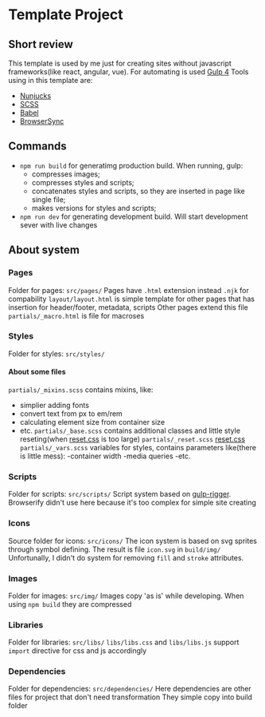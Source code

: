 # Template Project

## Short review
This template is used by me just for creating sites without javascript frameworks(like react, angular, vue).
For automating is used [Gulp 4](http://gulpjs.org/)
Tools using in this template are:
  - [Nunjucks](https://mozilla.github.io/nunjucks/)
  - [SCSS](https://sass-lang.com/)
  - [Babel](https://babeljs.io/)
  - [BrowserSync](https://www.browsersync.io/)

## Commands

- `npm run build` for generatimg production build.
  When running, gulp:
    - compresses images;
    - compresses styles and scripts;
    - concatenates styles and scripts, so they are inserted in page like single file;
    - makes versions for styles and scripts;
- `npm run dev` for generating development build. Will start development sever with live changes

## About system

### Pages

Folder for pages: `src/pages/`
Pages have `.html` extension instead `.njk` for compability
`layout/layout.html` is simple template for other pages that has insertion for header/footer, metadata, scripts
  Other pages extend this file
`partials/_macro.html` is file for macroses

### Styles

Folder for styles: `src/styles/`

#### About some files
`partials/_mixins.scss` contains mixins, like:
  - simplier adding fonts
  - convert text from px to em/rem
  - calculating element size from container size
  - etc.
`partials/_base.scss` contains additional classes and little style reseting(when [reset.css](https://gist.github.com/DavidWells/18e73022e723037a50d6) is too large)
`partials/_reset.scss` [reset.css](https://gist.github.com/DavidWells/18e73022e723037a50d6)
`partials/_vars.scss` variables for styles, contains parameters like(there is little mess):
  -container width
  -media queries
  -etc.

### Scripts

Folder for scripts: `src/scripts/`
Script system based on [gulp-rigger](https://github.com/kuzyk/gulp-rigger).
Browserify didn't use here because it's too complex for simple site creating

### Icons

Source folder for icons: `src/icons/`
The icon system is based on svg sprites through symbol defining.
The result is file `icon.svg` in `build/img/`
Unfortunally, I didn't do system for removing `fill` and `stroke` attributes.

### Images

Folder for images: `src/img/`
Images copy 'as is' while developing. When using `npm build` they are compressed

### Libraries

Folder for libraries: `src/libs/`
`libs/libs.css` and `libs/libs.js` support `import` directive for css and js accordingly

### Dependencies

Folder for dependencies: `src/dependencies/`
Here dependencies are other files for project that don't need transformation
They simple copy into build folder
